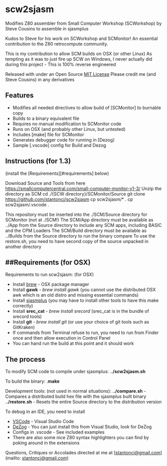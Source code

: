 scw2sjasm
=========

Modifies Z80 assembler from Small Computer Workshop (SCWorkshop) by Steve Cousins to assemble in sjasmplus

Kudos to Steve for his work on SCWorkshop and SCMonitor!  An essential contribution to the Z80 retrocompute community.

This is my contribution to allow SCM builds on OSX (or other Linux)
As tempting as it was to just fire up SCW on Windows, I never actually did during this project - This is 100% reverse engineered

Released with under an Open Source [MIT License](https://github.com/stantoncj/scw2sjasm/blob/main/LICENSE.md)
Please credit me (and Steve Cousins) in any derivatives

Features
--------
* Modifies all needed directives to allow build of [SCMonitor] to burnable copy
* Builds to a binary equivalent file
* Requires no manual modification to SCMonitor code
* Runs on OSX (and probably other Linux, but untested)
* Includes [make] file for SCMonitor
* Generates debugger code for running in [Dezog]
* Sample [.vscode] config for Build and Dezog

Instructions (for 1.3)
------------
(install the [Requirements][#requirements] below)

Download Source and Tools from here https://smallcomputercentral.com/small-computer-monitor-v1-3/
Unzip the directory as SCM
cd ./{SCW directory}/SCMonitor/Source
git clone https://github.com/stantoncj/scw2sjasm
cp scw2sjasm/* .
cp scw2sjasm/.vscode .

This repository must be inserted into the ./SCM/Source directory for SCMonitor (not at ./SCM!)
The SCM/App directory must be available as ../App from the Source directory to include any SCM apps, including BASIC and the CPM Loaders
The SCM/Build directory  must be available as ../Builds from the Source directory to run the binary compare
To use the restore.sh, you need to have second copy of the source unpacked in another directory

##Requirements (for OSX)
----------------------
Requirements to run scw2sjasm: (for OSX)
* Install [brew](https://brew.sh/) - OSX package manager
* Install __gawk__ - _brew install gawk_ (you cannot use the distributed OSX awk which is an old distro and missing essential commands)
* Install [sjasmplus](https://github.com/z00m128/sjasmplus/blob/master/INSTALL.md) (you may have to install other tools to have this make correctly)
* Install __srec_cat__ - _brew install srecord_ (srec_cat is in the bundle of srecord tools)
* Install __git__ - _brew install git_ (or use your choice of git tools such as GitKraken)
* If commands from Terminal refuse to run, you need to run from Finder once and then allow execution in Control Panel
* You can hand run the build at this point and it should work

The process
-----------
To modify SCM code to compile under sjasmplus:
.__./scw2sjasm.sh__

To build the binary:
.__make__

Development tools: (not used in normal situations):
.__./compare.sh__ - Compares a distributed build hex file with the sjasmplus built binary
.__./restore.sh__ - Resets the entire Source directory to the distribution version

To debug in an IDE, you need to install
* [VSCode](https://code.visualstudio.com/docs/setup/mac) - Visual Studio Code
* [DeZog](https://github.com/maziac/DeZog/) - You can just install this from Visual Studio, look for DeZog
* Configs in .vscode - See included examples
* There are also some nice Z80 syntax highlighters you can find by poking around in the extensions

Questions, Critiques or Accolades directed at me at [stantoncj@gmail.com](mailto: stantoncj@gmail.com)

